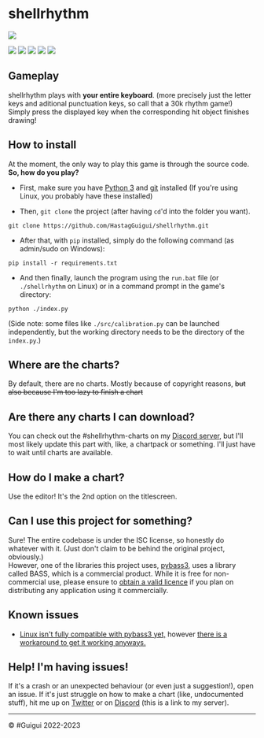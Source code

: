 # shellrhythm
![](./shellrhythm.png)

![](https://img.shields.io/github/issues/HastagGuigui/shellrhythm?style=flat-square) ![](https://img.shields.io/github/forks/HastagGuigui/shellrhythm?style=flat-square) ![](https://img.shields.io/github/stars/HastagGuigui/shellrhythm?color=yellow&style=flat-square) ![](https://img.shields.io/github/license/HastagGuigui/shellrhythm?color=red&style=flat-square) ![](https://img.shields.io/badge/version-1.0-white?style=flat-square)

## Gameplay

shellrhythm plays with **your entire keyboard**. (more precisely just the letter keys and aditional punctuation keys, so call that a 30k rhythm game!)<br/>
Simply press the displayed key when the corresponding hit object finishes drawing!

## How to install

At the moment, the only way to play this game is through the source code. **So, how do you play?**

- First, make sure you have [Python 3](https://www.python.org/downloads/) and [git](https://git-scm.com/downloads) installed (If you're using Linux, you probably have these installed)

- Then, `git clone` the project (after having `cd`'d into the folder you want). 
```
git clone https://github.com/HastagGuigui/shellrhythm.git
```

- After that, with `pip` installed, simply do the following command (as admin/sudo on Windows):
```
pip install -r requirements.txt
```

- And then finally, launch the program using the `run.bat` file (or `./shellrhythm` on Linux) or in a command prompt in the game's directory:
```
python ./index.py
```
(Side note: some files like `./src/calibration.py` can be launched independently, but the working directory needs to be the directory of the `index.py`.)

## Where are the charts?

By default, there are no charts. Mostly because of copyright reasons, ~~but also because I'm too lazy to finish a chart~~

## Are there any charts I can download?

You can check out the #shellrhythm-charts on my [Discord server](https://discord.gg/VGxqDahgvY), but I'll most likely update this part with, like, a chartpack or something. I'll just have to wait until charts are available.

## How do I make a chart?

Use the editor! It's the 2nd option on the titlescreen.

## Can I use this project for something?

Sure! The entire codebase is under the ISC license, so honestly do whatever with it. (Just don't claim to be behind the original project, obviously.)<br>
However, one of the libraries this project uses, [pybass3](https://github.com/devdave/pybass3/), uses a library called BASS, which is a commercial product. While it is free for non-commercial use, please ensure to [obtain a valid licence](http://www.un4seen.com/bass.html#license) if you plan on distributing any application using it commercially.

## Known issues

- [Linux isn't fully compatible with pybass3 yet,](https://github.com/devdave/pybass3/issues/2) however [there is a workaround to get it working anyways.](./docs/PYBASS3_LINUX.md)

## Help! I'm having issues!

If it's a crash or an unexpected behaviour (or even just a suggestion!), open an issue.
If it's just struggle on how to make a chart (like, undocumented stuff), hit me up on [Twitter](https://twitter.com/_GuiguiYT) or on [Discord](https://discord.gg/VGxqDahgvY) (this is a link to my server).

----
© #Guigui 2022-2023
